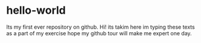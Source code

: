 # hello-world
Its my first ever repository on github.
Hi! its takim here
im typing these texts as a part of my exercise
hope my github tour will make me expert one day.

